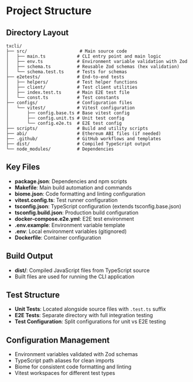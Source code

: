 # Project Structure

## Directory Layout
```
txcli/
├── src/                    # Main source code
│   ├── main.ts            # CLI entry point and main logic
│   ├── env.ts             # Environment variable validation with Zod
│   ├── schema.ts          # Reusable Zod schemas (hex validation)
│   └── schema.test.ts     # Tests for schemas
├── e2etests/              # End-to-end tests
│   ├── helpers/           # Test helper functions
│   ├── client/            # Test client utilities
│   ├── index.test.ts      # Main E2E test file
│   └── const.ts           # Test constants
├── configs/               # Configuration files
│   └── vitest/            # Vitest configuration
│       ├── config.base.ts # Base vitest config
│       ├── config.unit.ts # Unit test config
│       └── config.e2e.ts  # E2E test config
├── scripts/               # Build and utility scripts
├── abi/                   # Ethereum ABI files (if needed)
├── .github/               # GitHub workflows and templates
├── dist/                  # Compiled TypeScript output
└── node_modules/          # Dependencies
```

## Key Files
- **package.json**: Dependencies and npm scripts
- **Makefile**: Main build automation and commands
- **biome.json**: Code formatting and linting configuration
- **vitest.config.ts**: Test runner configuration
- **tsconfig.json**: TypeScript configuration (extends tsconfig.base.json)
- **tsconfig.build.json**: Production build configuration
- **docker-compose.e2e.yml**: E2E test environment
- **.env.example**: Environment variable template
- **.env**: Local environment variables (gitignored)
- **Dockerfile**: Container configuration

## Build Output
- **dist/**: Compiled JavaScript files from TypeScript source
- Built files are used for running the CLI application

## Test Structure
- **Unit Tests**: Located alongside source files with `.test.ts` suffix
- **E2E Tests**: Separate directory with full integration testing
- **Test Configuration**: Split configurations for unit vs E2E testing

## Configuration Management
- Environment variables validated with Zod schemas
- TypeScript path aliases for clean imports
- Biome for consistent code formatting and linting
- Vitest workspaces for different test types